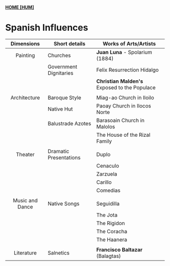 **[HOME [HUM]](HUM101#^MID22)**

# Spanish Influences

| **<center>Dimensions</center>**  | **<center>Short details</center>** | **<center>Works of Arts/Artists</center>**     |
| -------------------------------- | ---------------------------------- | ---------------------------------------------- |
| <center>Painting</center>        | Churches                           | **Juan Luna** - Spolarium (1884)               |
|                                  | Government Dignitaries             | Felix Resurrection Hidalgo                     |
|                                  |                                    | **Christian Malden's** Exposed to the Populace |
|                                  |                                    |                                                |
| <center>Architecture</center>    | Baroque Style                      | Miag-ao Church in Iloilo                       |
|                                  | Native Hut                         | Paoay Church in Ilocos Norte                   |
|                                  | Balustrade Azotes                  | Barasoain Church in Malolos                    |
|                                  |                                    | The House of the Rizal Family                  |
|                                  |                                    |                                                |
| <center>Theater</center>         | Dramatic Presentations             | Duplo                                          |
|                                  |                                    | Cenaculo                                       |
|                                  |                                    | Zarzuela                                       |
|                                  |                                    | Carillo                                        |
|                                  |                                    | Comedias                                       |
|                                  |                                    |                                                |
| <center>Music and Dance</center> | Native Songs                       | Seguidilla                                     |
|                                  |                                    | The Jota                                       |
|                                  |                                    | The Rigidon                                    |
|                                  |                                    | The Coracha                                    |
|                                  |                                    | The Haanera                                    |
|                                  |                                    |                                                |
| <center>Literature</center>      | Salnetics                          | **Francisco Baltazar** (Balagtas)                                               |
